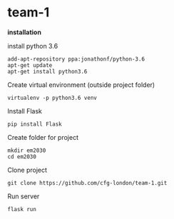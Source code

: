 # team-1


**installation**

install python 3.6

```
add-apt-repository ppa:jonathonf/python-3.6
apt-get update
apt-get install python3.6
```

Create virtual environment (outside project folder)

```virtualenv -p python3.6 venv```

Install Flask

```pip install Flask```

Create folder for project

```
mkdir em2030
cd em2030
```

Clone project

```
git clone https://github.com/cfg-london/team-1.git
```

Run server 

```
flask run
```
